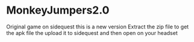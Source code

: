 # MonkeyJumpers2.0
Original game on sidequest this is a  new version
Extract the zip file to get the apk file the upload it to sidequest
and then open on your headset
